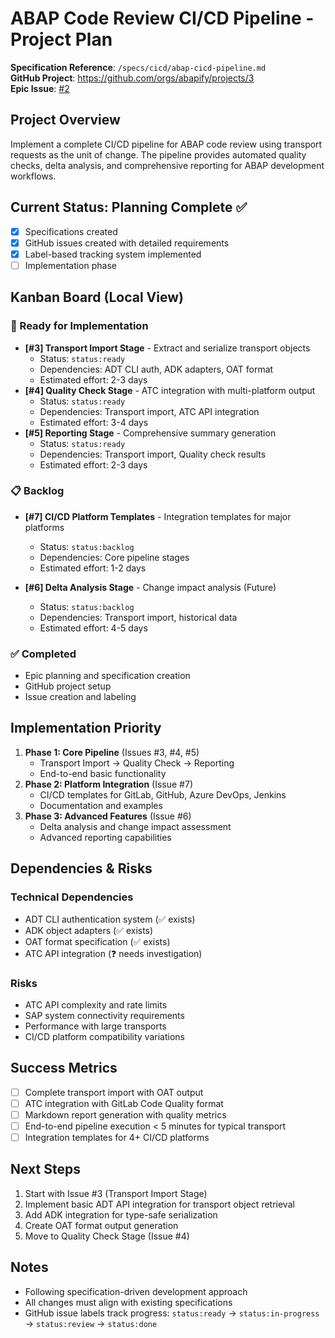 # ABAP Code Review CI/CD Pipeline - Project Plan

**Specification Reference**: `/specs/cicd/abap-cicd-pipeline.md`  
**GitHub Project**: https://github.com/orgs/abapify/projects/3  
**Epic Issue**: [#2](https://github.com/abapify/js/issues/2)

## Project Overview

Implement a complete CI/CD pipeline for ABAP code review using transport requests as the unit of change. The pipeline provides automated quality checks, delta analysis, and comprehensive reporting for ABAP development workflows.

## Current Status: Planning Complete ✅

- [x] Specifications created
- [x] GitHub issues created with detailed requirements
- [x] Label-based tracking system implemented
- [ ] Implementation phase

## Kanban Board (Local View)

### 🔄 Ready for Implementation

- **[#3] Transport Import Stage** - Extract and serialize transport objects
  - Status: `status:ready`
  - Dependencies: ADT CLI auth, ADK adapters, OAT format
  - Estimated effort: 2-3 days
- **[#4] Quality Check Stage** - ATC integration with multi-platform output
  - Status: `status:ready`
  - Dependencies: Transport import, ATC API integration
  - Estimated effort: 3-4 days
- **[#5] Reporting Stage** - Comprehensive summary generation
  - Status: `status:ready`
  - Dependencies: Transport import, Quality check results
  - Estimated effort: 2-3 days

### 📋 Backlog

- **[#7] CI/CD Platform Templates** - Integration templates for major platforms

  - Status: `status:backlog`
  - Dependencies: Core pipeline stages
  - Estimated effort: 1-2 days

- **[#6] Delta Analysis Stage** - Change impact analysis (Future)
  - Status: `status:backlog`
  - Dependencies: Transport import, historical data
  - Estimated effort: 4-5 days

### ✅ Completed

- Epic planning and specification creation
- GitHub project setup
- Issue creation and labeling

## Implementation Priority

1. **Phase 1: Core Pipeline** (Issues #3, #4, #5)
   - Transport Import → Quality Check → Reporting
   - End-to-end basic functionality
2. **Phase 2: Platform Integration** (Issue #7)
   - CI/CD templates for GitLab, GitHub, Azure DevOps, Jenkins
   - Documentation and examples
3. **Phase 3: Advanced Features** (Issue #6)
   - Delta analysis and change impact assessment
   - Advanced reporting capabilities

## Dependencies & Risks

### Technical Dependencies

- ADT CLI authentication system (✅ exists)
- ADK object adapters (✅ exists)
- OAT format specification (✅ exists)
- ATC API integration (❓ needs investigation)

### Risks

- ATC API complexity and rate limits
- SAP system connectivity requirements
- Performance with large transports
- CI/CD platform compatibility variations

## Success Metrics

- [ ] Complete transport import with OAT output
- [ ] ATC integration with GitLab Code Quality format
- [ ] Markdown report generation with quality metrics
- [ ] End-to-end pipeline execution < 5 minutes for typical transport
- [ ] Integration templates for 4+ CI/CD platforms

## Next Steps

1. Start with Issue #3 (Transport Import Stage)
2. Implement basic ADT API integration for transport object retrieval
3. Add ADK integration for type-safe serialization
4. Create OAT format output generation
5. Move to Quality Check Stage (Issue #4)

## Notes

- Following specification-driven development approach
- All changes must align with existing specifications
- GitHub issue labels track progress: `status:ready` → `status:in-progress` → `status:review` → `status:done`
